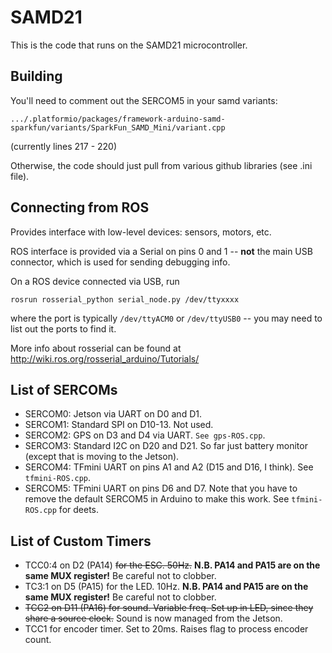 # SAMD21

This is the code that runs on the SAMD21 microcontroller.

## Building

You'll need to comment out the SERCOM5 in your samd variants:

`.../.platformio/packages/framework-arduino-samd-sparkfun/variants/SparkFun_SAMD_Mini/variant.cpp`

(currently lines 217 - 220)

Otherwise, the code should just pull from various github libraries (see .ini file).

## Connecting from ROS

Provides interface with low-level devices: sensors, motors, etc.

ROS interface is provided via a Serial on pins 0 and 1 -- **not** the main USB connector, which is used for sending debugging info.

On a ROS device connected via USB, run

```rosrun rosserial_python serial_node.py /dev/ttyxxxx```

where the port is typically `/dev/ttyACM0` or `/dev/ttyUSB0` -- you may need to list out the ports to find it.

More info about rosserial can be found at http://wiki.ros.org/rosserial_arduino/Tutorials/

## List of SERCOMs

* SERCOM0: Jetson via UART on D0 and D1.
* SERCOM1: Standard SPI on D10-13. Not used. 
* SERCOM2: GPS on D3 and D4 via UART. `See gps-ROS.cpp`.
* SERCOM3: Standard I2C on D20 and D21. So far just battery monitor (except that is moving to the Jetson).
* SERCOM4: TFmini UART on pins A1 and A2 (D15 and D16, I think). See `tfmini-ROS.cpp`.
* SERCOM5: TFmini UART on pins D6 and D7. Note that you have to remove the default SERCOM5 in Arduino to make this work. See `tfmini-ROS.cpp` for deets.

## List of Custom Timers

* TCC0:4 on D2 (PA14) ~~for the ESC. 50Hz.~~ **N.B. PA14 and PA15 are on the same MUX register!** Be careful not to clobber. 
* TC3:1 on D5 (PA15) for the LED. 10Hz. **N.B. PA14 and PA15 are on the same MUX register!** Be careful not to clobber. 
* ~~TCC2 on D11 (PA16) for sound. Variable freq. Set up in LED, since they share a source clock.~~ Sound is now managed from the Jetson.
* TCC1 for encoder timer. Set to 20ms. Raises flag to process encoder count.